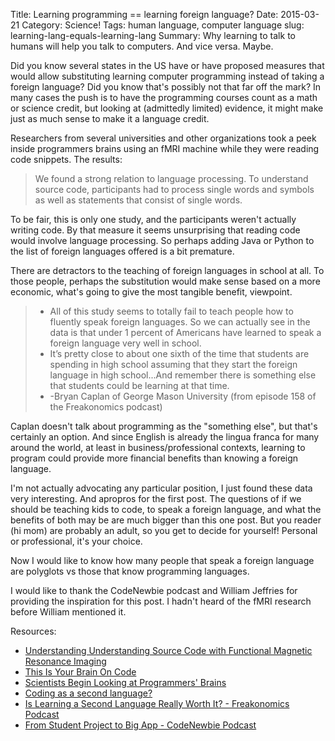Title: Learning programming == learning foreign language?
Date: 2015-03-21
Category: Science!
Tags: human language, computer language
slug: learning-lang-equals-learning-lang
Summary: Why learning to talk to humans will help you talk to computers. And vice versa. Maybe.

Did you know several states in the US have or have proposed measures that would allow substituting learning computer programming instead of taking a foreign language? Did you know that's possibly not that far off the mark? In many cases the push is to have the programming courses count as a math or science credit, but looking at (admittedly limited) evidence, it might make just as much sense to make it a language credit.

Researchers from several universities and other organizations took a peek inside programmers brains using an fMRI machine while they were reading code snippets. The results:

> We found a strong relation to language processing. To understand source code, participants had to process single words and symbols as well as statements that consist of single words.

To be fair, this is only one study, and the participants weren't actually writing code. By that measure it seems unsurprising that reading code would involve language processing. So perhaps adding Java or Python to the list of foreign languages offered is a bit premature.

There are detractors to the teaching of foreign languages in school at all. To those people, perhaps the substitution would make sense based on a more economic, what's going to give the most tangible benefit, viewpoint.

> - All of this study seems to totally fail to teach people how to fluently speak foreign languages. So we can actually see in the data is that under 1 percent of Americans have learned to speak a foreign language very well in school.
> - It’s pretty close to about one sixth of the time that students are spending in high school assuming that they start the foreign language in high school...And remember there is something else that students could be learning at that time. 
> - -Bryan Caplan of George Mason University (from episode 158 of the Freakonomics podcast)

Caplan doesn't talk about programming as the "something else", but that's certainly an option. And since English is already the lingua franca for many around the world, at least in business/professional contexts, learning to program could provide more financial benefits than knowing a foreign language.

I'm not actually advocating any particular position, I just found these data very interesting. And apropros for the first post. The questions of if we should be teaching kids to code, to speak a foreign language, and what the benefits of both may be are much bigger than this one post. But you reader (hi mom) are probably an adult, so you get to decide for yourself! Personal or professional, it's your choice.

Now I would like to know how many people that speak a foreign language are polyglots vs those that know programming languages.

I would like to thank the CodeNewbie podcast and William Jeffries for providing the inspiration for this post. I hadn't heard of the fMRI research before William mentioned it.

Resources:

- [Understanding Understanding Source Code with Functional Magnetic Resonance Imaging](http://www.infosun.fim.uni-passau.de/cl/publications/docs/SKA+14.pdf)
- [This Is Your Brain On Code](http://www.fastcolabs.com/3029364/this-is-your-brain-on-code-according-to-functional-mri-imaging)
- [Scientists Begin Looking at Programmers' Brains](http://www.huffingtonpost.com/chris-parnin/scientists-begin-looking-_b_4829981.html)
- [Coding as a second language?](http://www.techrepublic.com/article/coding-as-a-second-language-kentucky-jockeys-to-be-next-to-join-the-movement/)
- [Is Learning a Second Language Really Worth It? - Freakonomics Podcast](http://freakonomics.com/2014/03/06/is-learning-a-foreign-language-really-worth-it-a-new-freakonomics-radio-podcast/)
- [From Student Project to Big App - CodeNewbie Podcast](http://www.codenewbie.org/podcast/from-student-project-to-big-app)
